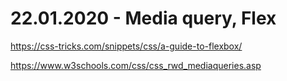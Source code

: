 # 22.01.2020 - Media query, Flex

https://css-tricks.com/snippets/css/a-guide-to-flexbox/

https://www.w3schools.com/css/css_rwd_mediaqueries.asp
